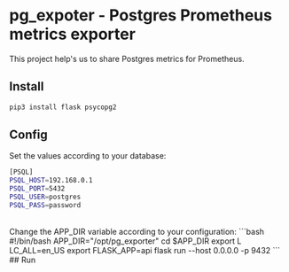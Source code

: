 <h1>pg_expoter - Postgres Prometheus metrics exporter</h1>
This project help's us to share Postgres metrics for Prometheus.

## Install
```bash
pip3 install flask psycopg2 
```

## Config
Set the values according to your database:
```bash
[PSQL]
PSQL_HOST=192.168.0.1
PSQL_PORT=5432
PSQL_USER=postgres
PSQL_PASS=password
```
<br>
Change the APP_DIR variable according to your configuration:
```bash
#!/bin/bash
APP_DIR="/opt/pg_exporter"
cd $APP_DIR
export L LC_ALL=en_US
export FLASK_APP=api
flask run --host 0.0.0.0 -p 9432
```
## Run
